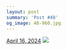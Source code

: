 ```yaml
---
layout: post
summary: 'Post #48'
og_image: 48-960.jpg
---
```


<p>
  <time>
    <a href="/48">April 16, 2024</a>
  </time>
  <a href="/48">
    <img src="{{ site.assets_url }}/48-480.jpg" srcset="{{ site.assets_url }}/48-240.jpg 240w, {{ site.assets_url }}/48-480.jpg 480w, {{ site.assets_url }}/48-720.jpg 720w, {{ site.assets_url }}/48-960.jpg 960w" sizes="(min-width: 700px) 50vw, calc(100vw - 2rem)" />
  </a>
</p>
